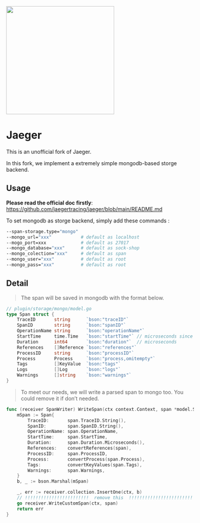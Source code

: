 <img align="centor" width="290" height="290" src="https://www.jaegertracing.io/img/jaeger-vector.svg">

# Jaeger

This is an unofficial fork of Jaeger.

In this fork, we implement a extremely simple mongodb-based storge backend.

## Usage

**Please read the official doc firstly**: https://github.com/jaegertracing/jaeger/blob/main/README.md

To set mongodb as storge backend, simply add these commands :

```bash
--span-storage.type="mongo"
--mongo_url="xxx" 			# default as localhost
--mogo_port=xxx 			# default as 27017
--mongo_database="xxx" 		# default as sock-shop
--mongo_colection="xxx" 	# default as span
--mongo_user="xxx" 			# default as root
--mongo_pass="xxx" 			# default as root
```

## Detail

>  The span will be saved in mongodb with the format below.

```go
// plugin/storage/mongo/model.go
type Span struct {
	TraceID       string      `bson:"traceID"`
	SpanID        string      `bson:"spanID"`
	OperationName string      `bson:"operationName"`
	StartTime     time.Time   `bson:"startTime"` // microseconds since Unix epoch
	Duration      int64       `bson:"duration"`  // microseconds
	References    []Reference `bson:"references"`
	ProcessID     string      `bson:"processID"`
	Process       Process     `bson:"process,omitempty"`
	Tags          []KeyValue  `bson:"tags"`
	Logs          []Log       `bson:"logs"`
	Warnings      []string    `bson:"warnings"`
}
```

> To meet our needs, we will write a parsed span to mongo too. You could remove it if don’t needed.

```go
func (receiver SpanWriter) WriteSpan(ctx context.Context, span *model.Span) error {
	mSpan := Span{
		TraceID:       span.TraceID.String(),
		SpanID:        span.SpanID.String(),
		OperationName: span.OperationName,
		StartTime:     span.StartTime,
		Duration:      span.Duration.Microseconds(),
		References:    convertReferences(span),
		ProcessID:     span.ProcessID,
		Process:       convertProcess(span.Process),
		Tags:          convertKeyValues(span.Tags),
		Warnings:      span.Warnings,
	}
	b, _ := bson.Marshal(mSpan)

	_, err := receiver.collection.InsertOne(ctx, b)
    // !!!!!!!!!!!!!!!!!!!!!!!!  remove this  !!!!!!!!!!!!!!!!!!!!!!!!
	go receiver.WriteCustomSpan(ctx, span)
	return err
}
```

